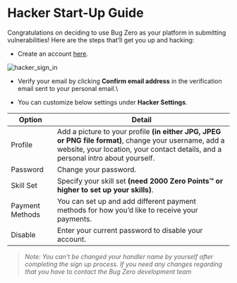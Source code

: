 # Hacker Start-Up Guide

Congratulations on deciding to use Bug Zero as your platform in submitting vulnerabilities! Here are the steps that’ll get you up and hacking:

* Create an account [here](https://bugzero.io/signup).

![hacker\_sign\_in](https://www.scorelab.org/bugzero-supports/assets/images/hacker\_sign.PNG)

* Verify your email by clicking **Confirm email address** in the verification email sent to your personal email.\

* You can customize below settings under **Hacker Settings**.

| Option          | Detail                                                                                                                                                                                     |
| --------------- | ------------------------------------------------------------------------------------------------------------------------------------------------------------------------------------------ |
| Profile         | Add a picture to your profile **(in either JPG, JPEG or PNG file format)**, change your username, add a website, your location, your contact details, and a personal intro about yourself. |
| Password        | Change your password.                                                                                                                                                                      |
| Skill Set       | Specify your skill set **(need 2000 Zero Points™ or higher to set up your skills)**.                                                                                                       |
| Payment Methods | You can set up and add different payment methods for how you’d like to receive your payments.                                                                                              |
| Disable         | Enter your current password to disable your account.                                                                                                                                       |

> _Note: You can’t be changed your handler name by yourself after completing the sign up process. If you need any changes regarding that you have to contact the Bug Zero development team_
